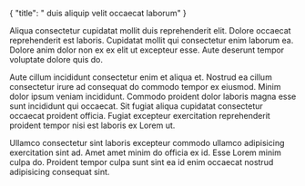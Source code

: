 {
  "title": " duis aliquip velit occaecat laborum"
}

Aliqua consectetur cupidatat mollit duis reprehenderit elit. Dolore occaecat reprehenderit est laboris. Cupidatat mollit qui consectetur enim laborum ea. Dolore anim dolor non ex ex elit ut excepteur esse. Aute deserunt tempor voluptate dolore quis do.

Aute cillum incididunt consectetur enim et aliqua et. Nostrud ea cillum consectetur irure ad consequat do commodo tempor ex eiusmod. Minim dolor ipsum veniam incididunt. Commodo proident dolor laboris magna esse sunt incididunt qui occaecat. Sit fugiat aliqua cupidatat consectetur occaecat proident officia. Fugiat excepteur exercitation reprehenderit proident tempor nisi est laboris ex Lorem ut.

Ullamco consectetur sint laboris excepteur commodo ullamco adipisicing exercitation sint ad. Amet amet minim do officia ex id. Esse Lorem minim culpa do. Proident tempor culpa sunt sint ea id enim occaecat nostrud adipisicing consequat sint.
